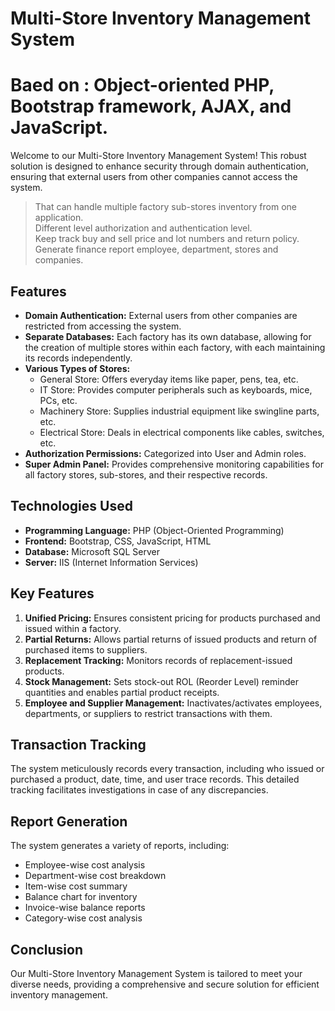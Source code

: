 # Multi-Store Inventory Management System
# Baed on : Object-oriented PHP, Bootstrap framework, AJAX, and JavaScript.<br>

Welcome to our Multi-Store Inventory Management System! This robust solution is designed to enhance security through domain authentication, ensuring that external users from other companies cannot access the system.
>That can handle multiple factory sub-stores inventory from one application. <br>
> Different level authorization and authentication level.<br>
> Keep track buy and sell price and lot numbers and return policy.<br>
> Generate finance report employee, department, stores and companies.

## Features

- **Domain Authentication:** External users from other companies are restricted from accessing the system.
- **Separate Databases:** Each factory has its own database, allowing for the creation of multiple stores within each factory, with each maintaining its records independently.
- **Various Types of Stores:**
  - General Store: Offers everyday items like paper, pens, tea, etc.
  - IT Store: Provides computer peripherals such as keyboards, mice, PCs, etc.
  - Machinery Store: Supplies industrial equipment like swingline parts, etc.
  - Electrical Store: Deals in electrical components like cables, switches, etc.
- **Authorization Permissions:** Categorized into User and Admin roles.
- **Super Admin Panel:** Provides comprehensive monitoring capabilities for all factory stores, sub-stores, and their respective records.

## Technologies Used

- **Programming Language:** PHP (Object-Oriented Programming)
- **Frontend:** Bootstrap, CSS, JavaScript, HTML
- **Database:** Microsoft SQL Server
- **Server:** IIS (Internet Information Services)

## Key Features

1. **Unified Pricing:** Ensures consistent pricing for products purchased and issued within a factory.
2. **Partial Returns:** Allows partial returns of issued products and return of purchased items to suppliers.
3. **Replacement Tracking:** Monitors records of replacement-issued products.
4. **Stock Management:** Sets stock-out ROL (Reorder Level) reminder quantities and enables partial product receipts.
5. **Employee and Supplier Management:** Inactivates/activates employees, departments, or suppliers to restrict transactions with them.

## Transaction Tracking

The system meticulously records every transaction, including who issued or purchased a product, date, time, and user trace records. This detailed tracking facilitates investigations in case of any discrepancies.

## Report Generation

The system generates a variety of reports, including:
- Employee-wise cost analysis
- Department-wise cost breakdown
- Item-wise cost summary
- Balance chart for inventory
- Invoice-wise balance reports
- Category-wise cost analysis

## Conclusion

Our Multi-Store Inventory Management System is tailored to meet your diverse needs, providing a comprehensive and secure solution for efficient inventory management.
